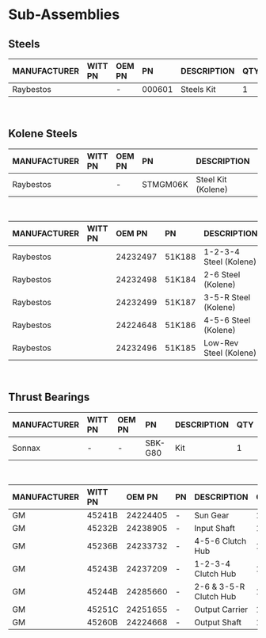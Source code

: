 # Sub-Assemblies

## Steels

| MANUFACTURER | WITT PN | OEM PN | PN | DESCRIPTION | QTY |
| :- | :- | :- | :- | :- | :- |
| Raybestos |  | - | 000601 | Steels Kit | 1 |

&nbsp;

## Kolene Steels

| MANUFACTURER | WITT PN | OEM PN | PN | DESCRIPTION | QTY |
| :- | :- | :- | :- | :- | :- |
| Raybestos |  | - | STMGM06K | Steel Kit (Kolene) | 1 |

&nbsp;

| MANUFACTURER | WITT PN | OEM PN | PN | DESCRIPTION | QTY |
| :- | :- | :- | :- | :- | :- |
| Raybestos |  | 24232497 | 51K188 | 1-2-3-4 Steel (Kolene) | 5 |
| Raybestos |  | 24232498 | 51K184 | 2-6 Steel (Kolene) | 5 |
| Raybestos |  | 24232499 | 51K187 | 3-5-R Steel (Kolene) | 4 |
| Raybestos |  | 24224648 | 51K186 | 4-5-6 Steel (Kolene) | 6 |
| Raybestos |  | 24232496 | 51K185 | Low-Rev Steel (Kolene) | 5 |

&nbsp;
&nbsp;

## Thrust Bearings

| MANUFACTURER | WITT PN | OEM PN | PN | DESCRIPTION | QTY |
| :- | :- | :- | :- | :- | :- |
| Sonnax | - | - | SBK-G80 | Kit | 1 |

&nbsp;

| MANUFACTURER | WITT PN | OEM PN | PN | DESCRIPTION | QTY |
| :- | :- | :- | :- | :- | :- |
| GM | 45241B | 24224405 | - | Sun Gear | 1 |
| GM | 45232B | 24238905 | - | Input Shaft | 1 |
| GM | 45236B | 24233732 | - | 4-5-6 Clutch Hub | 1 |
| GM | 45243B | 24237209 | - | 1-2-3-4 Clutch Hub | 1 |
| GM | 45244B | 24285660 | - | 2-6 & 3-5-R Clutch Hub | 1 |
| GM | 45251C | 24251655 | - | Output Carrier | 1 |
| GM | 45260B | 24224668 | - | Output Shaft | 1 |
